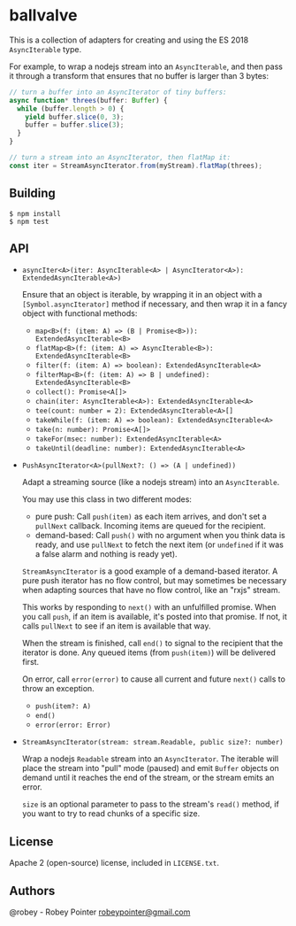 # ballvalve

This is a collection of adapters for creating and using the ES 2018 `AsyncIterable` type.

For example, to wrap a nodejs stream into an `AsyncIterable`, and then pass it through a transform that ensures that no buffer is larger than 3 bytes:

```javascript
// turn a buffer into an AsyncIterator of tiny buffers:
async function* threes(buffer: Buffer) {
  while (buffer.length > 0) {
    yield buffer.slice(0, 3);
    buffer = buffer.slice(3);
  }
}

// turn a stream into an AsyncIterator, then flatMap it:
const iter = StreamAsyncIterator.from(myStream).flatMap(threes);
```

## Building

```
$ npm install
$ npm test
```

## API

- `asyncIter<A>(iter: AsyncIterable<A> | AsyncIterator<A>): ExtendedAsyncIterable<A>)`

  Ensure that an object is iterable, by wrapping it in an object with a `[Symbol.asyncIterator]` method if necessary, and then wrap it in a fancy object with functional methods:

    - `map<B>(f: (item: A) => (B | Promise<B>)): ExtendedAsyncIterable<B>`
    - `flatMap<B>(f: (item: A) => AsyncIterable<B>): ExtendedAsyncIterable<B>`
    - `filter(f: (item: A) => boolean): ExtendedAsyncIterable<A>`
    - `filterMap<B>(f: (item: A) => B | undefined): ExtendedAsyncIterable<B>`
    - `collect(): Promise<A[]>`
    - `chain(iter: AsyncIterable<A>): ExtendedAsyncIterable<A>`
    - `tee(count: number = 2): ExtendedAsyncIterable<A>[]`
    - `takeWhile(f: (item: A) => boolean): ExtendedAsyncIterable<A>`
    - `take(n: number): Promise<A[]>`
    - `takeFor(msec: number): ExtendedAsyncIterable<A>`
    - `takeUntil(deadline: number): ExtendedAsyncIterable<A>`

- `PushAsyncIterator<A>(pullNext?: () => (A | undefined))`

  Adapt a streaming source (like a nodejs stream) into an `AsyncIterable`.

  You may use this class in two different modes:
    - pure push: Call `push(item)` as each item arrives, and don't set a `pullNext` callback. Incoming items are queued for the recipient.
    - demand-based: Call `push()` with no argument when you think data is ready, and use `pullNext` to fetch the next item (or `undefined` if it was a false alarm and nothing is ready yet).

  `StreamAsyncIterator` is a good example of a demand-based iterator. A pure push iterator has no flow control, but may sometimes be necessary when adapting sources that have no flow control, like an "rxjs" stream.

  This works by responding to `next()` with an unfulfilled promise. When you call `push`, if an item is available, it's posted into that promise. If not, it calls `pullNext` to see if an item is available that way.

  When the stream is finished, call `end()` to signal to the recipient that the iterator is done. Any queued items (from `push(item)`) will be delivered first.

  On error, call `error(error)` to cause all current and future `next()` calls to throw an exception.

    - `push(item?: A)`
    - `end()`
    - `error(error: Error)`

- `StreamAsyncIterator(stream: stream.Readable, public size?: number)`

  Wrap a nodejs `Readable` stream into an `AsyncIterator`. The iterable will place the stream into "pull" mode (paused) and emit `Buffer` objects on demand until it reaches the end of the stream, or the stream emits an error.

  `size` is an optional parameter to pass to the stream's `read()` method, if you want to try to read chunks of a specific size.


## License

Apache 2 (open-source) license, included in `LICENSE.txt`.


## Authors

@robey - Robey Pointer <robeypointer@gmail.com>

